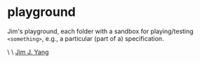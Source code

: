 # playground

Jim's playground, each folder with a sandbox for playing/testing `<something>`, e.g., a particular (part of a) specification.

\ \ [Jim J. Yang](https://www.linkedin.com/in/jimjyang/)

